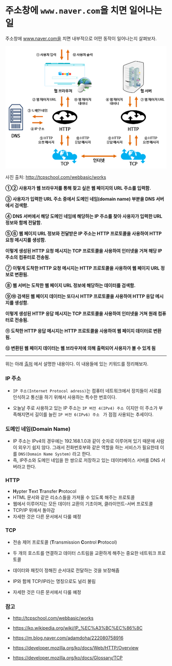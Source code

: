 # 주소창에 `www.naver.com`을 치면 일어나는 일

주소창에 www.naver.com을 치면 내부적으로 어떤 동작이 일어나는지 살펴보자.



![img](00_web_%EB%8F%99%EC%9E%91%EC%9B%90%EB%A6%AC.assets/img_webbasic_10.png)

사진 출처: http://tcpschool.com/webbasic/works



**①② 사용자가 웹 브라우저를 통해 찾고 싶은 웹 페이지의 URL 주소를 입력함.**

**③ 사용자가 입력한 URL 주소 중에서 도메인 네임(domain name) 부분을 DNS 서버에서 검색함.**

**④ DNS 서버에서 해당 도메인 네임에 해당하는 IP 주소를 찾아 사용자가 입력한 URL 정보와 함께 전달함.**

 

**⑤⑥ 웹 페이지 URL 정보와 전달받은 IP 주소는 HTTP 프로토콜을 사용하여 HTTP 요청 메시지를 생성함.**

**이렇게 생성된 HTTP 요청 메시지는 TCP 프로토콜을 사용하여 인터넷을 거쳐 해당 IP 주소의 컴퓨터로 전송됨.**

 

**⑦ 이렇게 도착한 HTTP 요청 메시지는 HTTP 프로토콜을 사용하여 웹 페이지 URL 정보로 변환됨.**

**⑧ 웹 서버는 도착한 웹 페이지 URL 정보에 해당하는 데이터를 검색함.**

 

**⑨⑩ 검색된 웹 페이지 데이터는 또다시 HTTP 프로토콜을 사용하여 HTTP 응답 메시지를 생성함.**

**이렇게 생성된 HTTP 응답 메시지는 TCP 프로토콜을 사용하여 인터넷을 거쳐 원래 컴퓨터로 전송됨.**

 

**⑪ 도착한 HTTP 응답 메시지는 HTTP 프로토콜을 사용하여 웹 페이지 데이터로 변환됨.**

**⑫ 변환된 웹 페이지 데이터는 웹 브라우저에 의해 출력되어 사용자가 볼 수 있게 됨**

---



위는 아래 [출처](http://tcpschool.com/webbasic/works) 에서 설명한 내용이다. 이 내용들에 있는 키워드를 정리해보자.



### IP 주소

- `IP 주소(Internet Protocol adress)`는 컴퓨터 네트워크에서 장치들이 서로를 인식하고 통신을 하기 위해서 사용하는 특수한 번호이다. 

- 오늘날 주로 사용하고 있는 IP 주소는 `IP 버전 4(IPv4) 주소 `이지만 이 주소가 부족해지면서 길이를 늘린 `IP 버전 6(IPv6) 주소 ` 가 점점 사용되는 추세이다.



### 도메인 네임(Domain Name)

- IP 주소는 IPv4의 경우에는 192.168.1.0과 같이 숫자로 이루어져 있기 때문에 사람이 외우기 쉽지 않다. 그래서 전화번호부와 같은 역할을 하는 서비스가 필요한데 이를 `DNS(Domain Name System)`  라고 한다. 
- 즉, IP주소와 도메인 네임을 한 쌍으로 저장하고 있는 데이터베이스 서버를 DNS 서버라고 한다. 



### HTTP

- **H**ypter **T**ext **T**ransfer **P**rotocol
- HTML 문서와 같은 리소스들을 가져올 수 있도록 해주는 프로토콜
- 웹에서 이루어지는 모든 데이터 교환의 기초이며, 클라이언트-서버 프로토콜
- TCP/IP 위에서 돌아감
- 자세한 것은 다른 문서에서 다룰 예정



### TCP

- 전송 제어 프로토콜 (**T**ransmission **C**ontrol **P**rotocol)

- 두 개의 호스트를 연결하고 데이터 스트림을 교환하게 해주는 중요한 네트워크 프로토콜
- 데이터와 패킷이 정해진 순서대로 전달하는 것을 보장해줌
- IP와 함께 TCP/IP라는 명칭으로도 널리 불림
- 자세한 것은 다른 문서에서 다룰 예정



### 참고

- http://tcpschool.com/webbasic/works

- https://ko.wikipedia.org/wiki/IP_%EC%A3%BC%EC%86%8C

- https://m.blog.naver.com/adamdoha/222080758916

- https://developer.mozilla.org/ko/docs/Web/HTTP/Overview

- https://developer.mozilla.org/ko/docs/Glossary/TCP